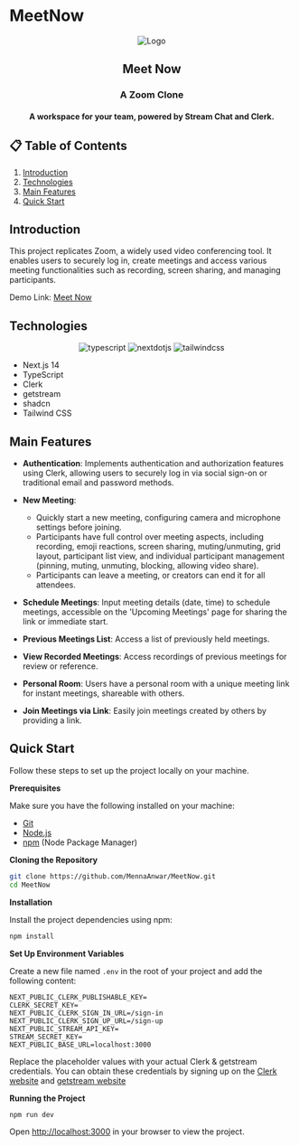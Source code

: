 # MeetNow


<div align="center">

![Logo](https://github.com/MennaAnwar/MeetNow/assets/79084467/21137323-1760-43b1-abee-52b37538d541)

  <h2 align="center">Meet Now</h2>



  <h3 align="center">A Zoom Clone</h3>
  <h4 align="center"> A workspace for your team, powered by Stream Chat and Clerk.</h4>


</div>

## 📋 <a name="table">Table of Contents</a>

1.  [Introduction](#introduction)
2.  [Technologies](#Technologies)
3.  [Main Features](#main-features)
4.  [Quick Start](#quick-start)


## <a name="introduction">Introduction</a>

This project replicates Zoom, a widely used video conferencing tool. It enables users to securely log in, create meetings and access various meeting functionalities such as recording, screen sharing, and managing participants.


Demo Link: [Meet Now](https://meet-7i4gcvzos-mennaanwars-projects.vercel.app/)



## <a name="Technologies">Technologies</a>

  <div align="center">
    <img src="https://img.shields.io/badge/-TypeScript-black?style=for-the-badge&logoColor=white&logo=typescript&color=3178C6" alt="typescript" />
    <img src="https://img.shields.io/badge/-Next_JS-black?style=for-the-badge&logoColor=white&logo=nextdotjs&color=000000" alt="nextdotjs" />
    <img src="https://img.shields.io/badge/-Tailwind_CSS-black?style=for-the-badge&logoColor=white&logo=tailwindcss&color=06B6D4" alt="tailwindcss" />
  </div>

- Next.js 14
- TypeScript
- Clerk
- getstream
- shadcn
- Tailwind CSS

## <a name="main-features">Main Features</a>


* **Authentication**: Implements authentication and authorization features using Clerk, allowing users to securely log in via social sign-on or traditional email and password methods.

* **New Meeting**:
  * Quickly start a new meeting, configuring camera and microphone settings before joining.
  * Participants have full control over meeting aspects, including recording, emoji reactions, screen sharing, muting/unmuting, grid layout, participant list view, and individual participant management (pinning, muting, unmuting, blocking, allowing video share).
  * Participants can leave a meeting, or creators can end it for all attendees.

* **Schedule Meetings**: Input meeting details (date, time) to schedule meetings, accessible on the 'Upcoming Meetings' page for sharing the link or immediate start.

* **Previous Meetings List**: Access a list of previously held meetings.

* **View Recorded Meetings**: Access recordings of previous meetings for review or reference.

* **Personal Room**: Users have a personal room with a unique meeting link for instant meetings, shareable with others.

* **Join Meetings via Link**: Easily join meetings created by others by providing a link.

## <a name="quick-start">Quick Start</a>

Follow these steps to set up the project locally on your machine.

**Prerequisites**

Make sure you have the following installed on your machine:

- [Git](https://git-scm.com/)
- [Node.js](https://nodejs.org/en)
- [npm](https://www.npmjs.com/) (Node Package Manager)

**Cloning the Repository**

```bash
git clone https://github.com/MennaAnwar/MeetNow.git
cd MeetNow
```

**Installation**

Install the project dependencies using npm:

```bash
npm install
```

**Set Up Environment Variables**

Create a new file named `.env` in the root of your project and add the following content:

```env
NEXT_PUBLIC_CLERK_PUBLISHABLE_KEY=
CLERK_SECRET_KEY=
NEXT_PUBLIC_CLERK_SIGN_IN_URL=/sign-in
NEXT_PUBLIC_CLERK_SIGN_UP_URL=/sign-up
NEXT_PUBLIC_STREAM_API_KEY=
STREAM_SECRET_KEY=
NEXT_PUBLIC_BASE_URL=localhost:3000
```

Replace the placeholder values with your actual Clerk & getstream credentials. You can obtain these credentials by signing up on the [Clerk website](https://clerk.com/) and [getstream website](https://getstream.io/)

**Running the Project**

```bash
npm run dev
```

Open [http://localhost:3000](http://localhost:3000) in your browser to view the project.

